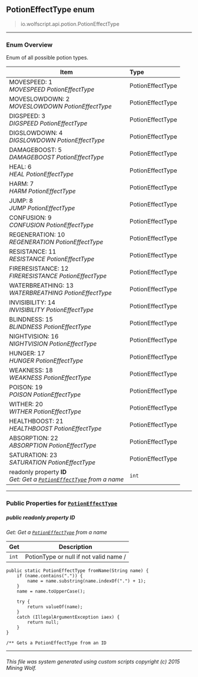 ## PotionEffectType __enum__

>io.wolfscript.api.potion.PotionEffectType

---

### Enum Overview

Enum of all possible potion types.

Item | Type   
--- | :--- 
MOVESPEED: 1<br> _MOVESPEED PotionEffectType_ | PotionEffectType
MOVESLOWDOWN: 2<br> _MOVESLOWDOWN PotionEffectType_ | PotionEffectType
DIGSPEED: 3<br> _DIGSPEED PotionEffectType_ | PotionEffectType
DIGSLOWDOWN: 4<br> _DIGSLOWDOWN PotionEffectType_ | PotionEffectType
DAMAGEBOOST: 5<br> _DAMAGEBOOST PotionEffectType_ | PotionEffectType
HEAL: 6<br> _HEAL PotionEffectType_ | PotionEffectType
HARM: 7<br> _HARM PotionEffectType_ | PotionEffectType
JUMP: 8<br> _JUMP PotionEffectType_ | PotionEffectType
CONFUSION: 9<br> _CONFUSION PotionEffectType_ | PotionEffectType
REGENERATION: 10<br> _REGENERATION PotionEffectType_ | PotionEffectType
RESISTANCE: 11<br> _RESISTANCE PotionEffectType_ | PotionEffectType
FIRERESISTANCE: 12<br> _FIRERESISTANCE PotionEffectType_ | PotionEffectType
WATERBREATHING: 13<br> _WATERBREATHING PotionEffectType_ | PotionEffectType
INVISIBILITY: 14<br> _INVISIBILITY PotionEffectType_ | PotionEffectType
BLINDNESS: 15<br> _BLINDNESS PotionEffectType_ | PotionEffectType
NIGHTVISION: 16<br> _NIGHTVISION PotionEffectType_ | PotionEffectType
HUNGER: 17<br> _HUNGER PotionEffectType_ | PotionEffectType
WEAKNESS: 18<br> _WEAKNESS PotionEffectType_ | PotionEffectType
POISON: 19<br> _POISON PotionEffectType_ | PotionEffectType
WITHER: 20<br> _WITHER PotionEffectType_ | PotionEffectType
HEALTHBOOST: 21<br> _HEALTHBOOST PotionEffectType_ | PotionEffectType
ABSORPTION: 22<br> _ABSORPTION PotionEffectType_ | PotionEffectType
SATURATION: 23<br> _SATURATION PotionEffectType_ | PotionEffectType
 readonly property __ID__ <br> _Get: Get a [`PotionEffectType`](PotionEffectType.md) from a name_ | `int`



---


### Public Properties for [`PotionEffectType`](PotionEffectType.md)

##### <a id='id'></a>public  readonly property __ID__

_Get: Get a [`PotionEffectType`](PotionEffectType.md) from a name_

Get | Description
--- | --- 
`int` | PotionType or null if not valid name /
    public static PotionEffectType fromName(String name) {
        if (name.contains(".")) {
            name = name.substring(name.indexOf(".") + 1);
        }
        name = name.toUpperCase();

        try {
            return valueOf(name);
        }
        catch (IllegalArgumentException iaex) {
            return null;
        }
    }

    /** Gets a PotionEffectType from an ID



---


###### This file was system generated using custom scripts copyright (c) 2015 Mining Wolf.
	

